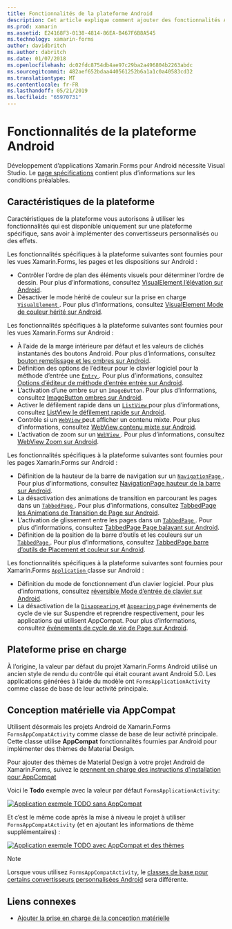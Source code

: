 ```yaml
---
title: Fonctionnalités de la plateforme Android
description: Cet article explique comment ajouter des fonctionnalités Android propres aux applications de Xamarin.Forms.
ms.prod: xamarin
ms.assetid: E24168F3-0138-4814-86EA-B467F6B8A545
ms.technology: xamarin-forms
author: davidbritch
ms.author: dabritch
ms.date: 01/07/2018
ms.openlocfilehash: dc02fdc8754db4ae97c29ba2a496804b2263abdc
ms.sourcegitcommit: 482aef652bdaa440561252b6a1a1c0a40583cd32
ms.translationtype: MT
ms.contentlocale: fr-FR
ms.lasthandoff: 05/21/2019
ms.locfileid: "65970731"
---
```

# <a name="android-platform-features"></a>Fonctionnalités de la plateforme Android

Développement d’applications Xamarin.Forms pour Android nécessite Visual Studio. Le [page spécifications](~/get-started/requirements.md) contient plus d’informations sur les conditions préalables.

## <a name="platform-specifics"></a>Caractéristiques de la plateforme

Caractéristiques de la plateforme vous autorisons à utiliser les fonctionnalités qui est disponible uniquement sur une plateforme spécifique, sans avoir à implémenter des convertisseurs personnalisés ou des effets.

Les fonctionnalités spécifiques à la plateforme suivantes sont fournies pour les vues Xamarin.Forms, les pages et les dispositions sur Android :

- Contrôler l’ordre de plan des éléments visuels pour déterminer l’ordre de dessin. Pour plus d’informations, consultez [VisualElement l’élévation sur Android](visualelement-elevation.md).
- Désactiver le mode hérité de couleur sur la prise en charge [ `VisualElement` ](xref:Xamarin.Forms.VisualElement). Pour plus d’informations, consultez [VisualElement Mode de couleur hérité sur Android](legacy-color-mode.md).

Les fonctionnalités spécifiques à la plateforme suivantes sont fournies pour les vues Xamarin.Forms sur Android :

- À l’aide de la marge intérieure par défaut et les valeurs de clichés instantanés des boutons Android. Pour plus d’informations, consultez [bouton remplissage et les ombres sur Android](button-padding-shadow.md).
- Définition des options de l’éditeur pour le clavier logiciel pour la méthode d’entrée une [ `Entry` ](xref:Xamarin.Forms.Entry). Pour plus d’informations, consultez [Options d’éditeur de méthode d’entrée entrée sur Android](entry-ime-options.md).
- L’activation d’une ombre sur un `ImageButton`. Pour plus d’informations, consultez [ImageButton ombres sur Android](imagebutton-drop-shadow.md).
- Activer le défilement rapide dans un [ `ListView` ](xref:Xamarin.Forms.ListView) pour plus d’informations, consultez [ListView le défilement rapide sur Android](listview-fast-scrolling.md).
- Contrôle si un [ `WebView` ](xref:Xamarin.Forms.WebView) peut afficher un contenu mixte. Pour plus d’informations, consultez [WebView contenu mixte sur Android](webview-mixed-content.md).
- L’activation de zoom sur un [ `WebView` ](xref:Xamarin.Forms.WebView). Pour plus d’informations, consultez [WebView Zoom sur Android](webview-zoom-controls.md).

Les fonctionnalités spécifiques à la plateforme suivantes sont fournies pour les pages Xamarin.Forms sur Android :

- Définition de la hauteur de la barre de navigation sur un [ `NavigationPage` ](xref:Xamarin.Forms.NavigationPage). Pour plus d’informations, consultez [NavigationPage hauteur de la barre sur Android](navigationpage-bar-height.md).
- La désactivation des animations de transition en parcourant les pages dans un [ `TabbedPage` ](xref:Xamarin.Forms.TabbedPage). Pour plus d’informations, consultez [TabbedPage les Animations de Transition de Page sur Android](tabbedpage-transition-animations.md).
- L’activation de glissement entre les pages dans un [ `TabbedPage` ](xref:Xamarin.Forms.TabbedPage). Pour plus d’informations, consultez [TabbedPage Page balayant sur Android](tabbedpage-page-swiping.md).
- Définition de la position de la barre d’outils et les couleurs sur un [ `TabbedPage` ](xref:Xamarin.Forms.TabbedPage). Pour plus d’informations, consultez [TabbedPage barre d’outils de Placement et couleur sur Android](tabbedpage-toolbar-placement-color.md).

Les fonctionnalités spécifiques à la plateforme suivantes sont fournies pour Xamarin.Forms [ `Application` ](xref:Xamarin.Forms.Application) classe sur Android :

- Définition du mode de fonctionnement d’un clavier logiciel. Pour plus d’informations, consultez [réversible Mode d’entrée de clavier sur Android](soft-keyboard-input-mode.md).
- La désactivation de la [ `Disappearing` ](xref:Xamarin.Forms.Page.Appearing) et [ `Appearing` ](xref:Xamarin.Forms.Page.Appearing) page événements de cycle de vie sur Suspendre et reprendre respectivement, pour les applications qui utilisent AppCompat. Pour plus d’informations, consultez [événements de cycle de vie de Page sur Android](page-lifecycle-events.md).

## <a name="platform-support"></a>Plateforme prise en charge

À l’origine, la valeur par défaut du projet Xamarin.Forms Android utilisé un ancien style de rendu du contrôle qui était courant avant Android 5.0. Les applications générées à l’aide du modèle ont `FormsApplicationActivity` comme classe de base de leur activité principale.

## <a name="material-design-via-appcompat"></a>Conception matérielle via AppCompat

Utilisent désormais les projets Android de Xamarin.Forms `FormsAppCompatActivity` comme classe de base de leur activité principale. Cette classe utilise **AppCompat** fonctionnalités fournies par Android pour implémenter des thèmes de Material Design.

Pour ajouter des thèmes de Material Design à votre projet Android de Xamarin.Forms, suivez le [prennent en charge des instructions d’installation pour AppCompat](appcompat-material-design.md)

Voici le **Todo** exemple avec la valeur par défaut `FormsApplicationActivity`:

[![](images/before-appcompat-sml.png "Application exemple TODO sans AppCompat")](images/before-appcompat.png#lightbox "Application exemple Todo sans AppCompat")

Et c’est le même code après la mise à niveau le projet à utiliser `FormsAppCompatActivity` (et en ajoutant les informations de thème supplémentaires) :

[![](images/post-appcompat-sml.png "Application exemple TODO avec AppCompat et des thèmes")](images/post-appcompat.png#lightbox "Application exemple Todo avec AppCompat et des thèmes")

> [!NOTE]
> Lorsque vous utilisez `FormsAppCompatActivity`, le [classes de base pour certains convertisseurs personnalisées Android](~/xamarin-forms/app-fundamentals/custom-renderer/renderers.md) sera différente.

## <a name="related-links"></a>Liens connexes

- [Ajouter la prise en charge de la conception matérielle](appcompat-material-design.md)
